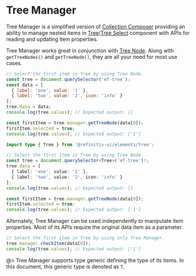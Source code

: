 <!--
title: Tree Manager
location: ./custom-components/utils/tree-manager
type: page
layout: default
language_tabs: [javascript, typescript]
-->

# Tree Manager

Tree Manager is a simplified version of [Collection Composer](/custom-components/utils/data-management#collection-composer) providing an ability to manage nested items in [Tree](/elements/tree)/[Tree Select](/elements/tree-select) component with APIs for reading and updating item properties.

Tree Manager works great in conjunction with [Tree Node](/custom-components/utils/tree-node). Along with `getTreeNodes()` and `getTreeNode()`, they are all your need for most use cases.

```javascript
// Select the first item in Tree by using Tree Node.
const tree = document.querySelector('ef-tree');
const data = [
  { label: 'one', value: '1' },
  { label: 'two', value: '2', icon: 'info' }
];
tree.data = data;
console.log(tree.values); // Expected output: []

const firstItem = tree.manager.getTreeNode(data[0]);
firstItem.selected = true;
console.log(tree.values); // Expected output: ['1']
```

```typescript
import type { Tree } from '@refinitiv-ui/elements/tree';

// Select the first item in Tree by using Tree Node.
const tree = document.querySelector<Tree>('ef-tree')!;
tree.data = [
  { label: 'one', value: '1' },
  { label: 'two', value: '2', icon: 'info' }
];
console.log(tree.values); // Expected output: []

const firstItem = tree.manager.getTreeNode(data[0]);
firstItem.selected = true;
console.log(tree.values); // Expected output: ['1']
```

Alternately, Tree Manager can be used independently to manipulate item properties. Most of its APIs require the original data item as a parameter.

```javascript
// Select the first item in Tree by using only Tree Manager.
tree.manager.checkItem(data[0]);
console.log(tree.values); // Expected output: ['1']
```

@> Tree Manager supports type generic defining the type of its items. In this document, this generic type is denoted as `T`.
